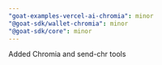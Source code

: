 ```yaml
---
"goat-examples-vercel-ai-chromia": minor
"@goat-sdk/wallet-chromia": minor
"@goat-sdk/core": minor
---
```


Added Chromia and send-chr tools
